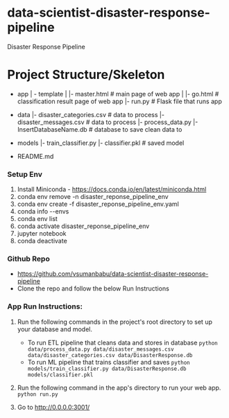 # data-scientist-disaster-response-pipeline
Disaster Response Pipeline

# Project Structure/Skeleton

- app
| - template
| |- master.html            # main page of web app
| |- go.html                # classification result page of web app
|- run.py                   # Flask file that runs app

- data
|- disaster_categories.csv  # data to process
|- disaster_messages.csv    # data to process
|- process_data.py
|- InsertDatabaseName.db    # database to save clean data to

- models
|- train_classifier.py
|- classifier.pkl           # saved model

- README.md

### Setup Env
1. Install Miniconda - https://docs.conda.io/en/latest/miniconda.html
2. conda env remove -n disaster_reponse_pipeline_env
3. conda env create -f disaster_reponse_pipeline_env.yaml
4. conda info --envs
5. conda env list
6. conda activate disaster_reponse_pipeline_env
7. jupyter notebook
8. conda deactivate

### Github Repo
- https://github.com/vsumanbabu/data-scientist-disaster-response-pipeline
- Clone the repo and follow the below Run Instructions

### App Run Instructions:
1. Run the following commands in the project's root directory to set up your database and model.

    - To run ETL pipeline that cleans data and stores in database
        `python data/process_data.py data/disaster_messages.csv data/disaster_categories.csv data/DisasterResponse.db`
    - To run ML pipeline that trains classifier and saves
        `python models/train_classifier.py data/DisasterResponse.db models/classifier.pkl`

2. Run the following command in the app's directory to run your web app.
    `python run.py`

3. Go to http://0.0.0.0:3001/
